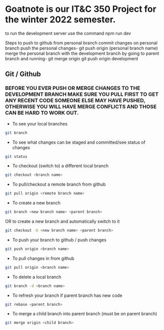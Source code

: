 # Goatnote is our IT&C 350 Project for the winter 2022 semester. 
to run the development server use the command npm run dev

Steps to push to github from personal branch
commit changes on personal branch 
push the personal changes- git push origin (personal branch name)
merge the personal branch with the development branch by going to parent branch and running- git merge origin <child branch>
git push origin development



## Git / Github

### BEFORE YOU EVER PUSH OR MERGE CHANGES TO THE DEVELOPMENT BRANCH MAKE SURE YOU PULL FIRST TO GET ANY RECENT CODE SOMEONE ELSE MAY HAVE PUSHED, OTHERWISE YOU WILL HAVE MERGE CONFLICTS AND THOSE CAN BE HARD TO WORK OUT.

* To see your local branches
```bash
git branch
```

* To see what changes can be staged and committed/see status of changes
```bash
git status
```

* To checkout (switch to) a different local branch
```bash
git checkout <branch name>
```

* To pull/checkout a remote branch from github
```bash
git pull origin <remote branch name>
```

* To create a new branch
```bash
git branch <new branch name> <parent branch>
```
OR to create a new branch and automatically switch to it
```bash
git checkout -b <new branch name> <parent branch>
```

* To push your branch to github / push changes
```bash
git push origin <branch name>
```

* To pull changes in from github
```bash
git pull origin <branch name>
```

* To delete a local branch
```bash
git branch -d <branch name>
```

* To refresh your branch if parent branch has new code
```bash
git rebase <parent branch>
```

* To merge a child branch into parent branch (must be on parent branch)
```bash
git merge origin <child branch>
```
